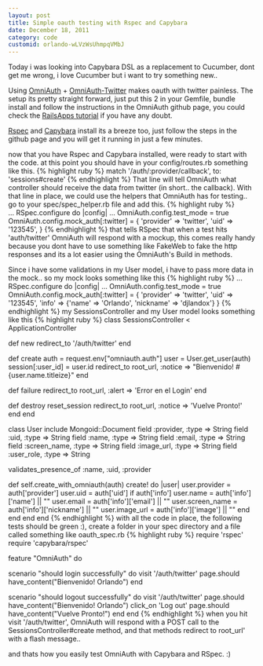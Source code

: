 ```yaml
---
layout: post
title: Simple oauth testing with Rspec and Capybara
date: December 18, 2011
category: code
customid: orlando-wLVzWsUhmpqVMbJ
---
```

Today i was looking into Capybara DSL as a replacement to Cucumber, dont get me wrong, i love Cucumber but i want to try something new..

Using [OmniAuth](https://github.com/intridea/omniauth) + [OmniAuth-Twitter](https://github.com/arunagw/omniauth-twitter) makes oauth with twitter painless. The setup its pretty straight forward, just put this 2 in your Gemfile, bundle install and follow the instructions in the OmniAuth github page, you could check the [RailsApps tutorial](https://github.com/railsapps/rails3-mongoid-omniauth/wiki/Tutorial) if you have any doubt.

[Rspec](https://github.com/rspec/rspec-rails) and [Capybara](https://github.com/jnicklas/capybara) install its a breeze too, just follow the steps in the github page and you will get it running in just a few minutes.

now that you have Rspec and Capybara installed, were ready to start with the code. 
  at this point you should have in your config/routes.rb something like this.
{% highlight ruby %} 
match '/auth/:provider/callback', to: 'sessions#create' 
{% endhighlight %}
That line will tell OmniAuth what controller should receive the data from twitter (in short.. the callback).
With that line in place, we could use the helpers that OmniAuth has for testing.. go to your spec/spec\_helper.rb file and add this.
{% highlight ruby %}  
...
RSpec.configure do |config|
...
  OmniAuth.config.test_mode = true
  OmniAuth.config.mock_auth[:twitter] = {
  'provider' => 'twitter',
  'uid' => '123545',
}
{% endhighlight %}
that tells RSpec that when a test hits 'auth/twitter' OmniAuth will respond with a mockup, this comes really handy because you dont have to use something like FakeWeb to fake the http responses and its a lot easier using the OmniAuth's Build in methods.

Since i have some validations in my User model, i have to pass more data in the mock.. so my mock looks something like this
{% highlight ruby %}
...
RSpec.configure do |config|
...
  OmniAuth.config.test_mode = true
  OmniAuth.config.mock_auth[:twitter] = {
  'provider' => 'twitter',
  'uid' => '123545',
  'info' => {'name' => 'Orlando', 'nickname' => 'djlandox'}
}
{% endhighlight %}
my SessionsController and my User model looks something like this
{% highlight ruby %}
class SessionsController < ApplicationController

  def new
    redirect_to '/auth/twitter'
  end

  def create
    auth = request.env["omniauth.auth"]
    user = User.get_user(auth)
    session[:user_id] = user.id
    redirect_to root_url, :notice => "Bienvenido! #{user.name.titleize}"
  end

  def failure
    redirect_to root_url, :alert => 'Error en el Login'
  end

  def destroy
    reset_session
    redirect_to root_url, :notice => 'Vuelve Pronto!'
  end
end
  
class User
  include Mongoid::Document
  field :provider, :type => String
  field :uid, :type => String
  field :name, :type => String
  field :email, :type => String
  field :screen_name, :type => String
  field :image_url, :type => String
  field :user_role, :type => String

  validates_presence_of :name, :uid, :provider

  def self.create_with_omniauth(auth)
    create! do |user|
      user.provider = auth['provider']
      user.uid = auth['uid']
      if auth['info']
        user.name = auth['info']['name'] || ""
        user.email = auth['info']['email'] || ""
        user.screen_name = auth['info']['nickname'] || ""
        user.image_url = auth['info']['image'] || ""
      end
    end
  end
end
{% endhighlight %}
with all the code in place, the following tests should be green :), create a folder in your spec directory and a file called something like oauth\_spec.rb
{% highlight ruby %}
require 'rspec'
require 'capybara/rspec'

feature "OmniAuth" do

  scenario "should login successfully" do
    visit '/auth/twitter'
    page.should have_content("Bienvenido! Orlando") 
  end

  scenario "should logout successfully" do
    visit '/auth/twitter'
    page.should have_content("Bienvenido! Orlando") 
    click_on 'Log out'
    page.should have_content("Vuelve Pronto!") 
  end
end
{% endhighlight %}
when you hit visit '/auth/twitter', OmniAuth will respond with a POST call to the SessionsController#create method, and that methods redirect to root\_url' with a flash message..

and thats how you easily test OmniAuth with Capybara and RSpec. :)
